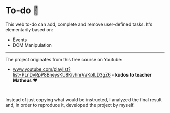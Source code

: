 # To-do 📝

This web to-do can add, complete and remove user-defined tasks. It's elementarily based on:
* Events
* DOM Manipulation

<hr>

The project originates from this free course on Youtube:
* www.youtube.com/playlist?list=PLnDvRpP8BneysKU8KivhnrVaKpILD3gZ6 - **kudos to teacher Matheus** ❤️

<br>

Instead of just copying what would be instructed, I analyzed the final result and, in order to reproduce it, developed the project by myself.
